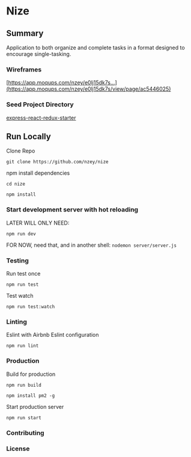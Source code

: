 # Nize

## Summary
Application to both organize and complete tasks in a format designed to encourage single-tasking.

### Wireframes
[https://app.moqups.com/nzey/e0lj15dk7s...](https://app.moqups.com/nzey/e0lj15dk7s/view/page/ac5446025)

### Seed Project Directory

[express-react-redux-starter](https://github.com/DimitriMikadze/express-react-redux-starter)

## Run Locally

Clone Repo

````
git clone https://github.com/nzey/nize
````

npm install dependencies

````
cd nize

npm install
````

### Start development server with hot reloading

LATER WILL ONLY NEED:
````
npm run dev
````

FOR NOW, need that, and in another shell: `nodemon server/server.js`

### Testing

Run test once

````
npm run test
````

Test watch

````
npm run test:watch
````

### Linting

Eslint with Airbnb Eslint configuration

````
npm run lint
````

### Production

Build for production

````
npm run build
````

```
npm install pm2 -g
```

Start production server

````
npm run start
````

### Contributing


### License

